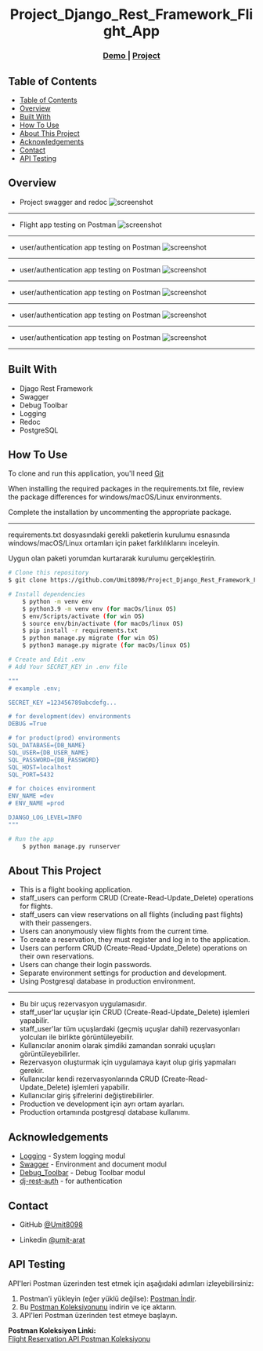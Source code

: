 <!-- Please update value in the {}  -->

<h1 align="center">Project_Django_Rest_Framework_Flight_App</h1>


<div align="center">
  <h3>
    <a href="https://umit8113.pythonanywhere.com/">
      Demo
    </a>
     | 
    <a href="https://umit8113.pythonanywhere.com/">
      Project
    </a>
 
  </h3>
</div>

<!-- TABLE OF CONTENTS -->

## Table of Contents

- [Table of Contents](#table-of-contents)
- [Overview](#overview)
- [Built With](#built-with)
- [How To Use](#how-to-use)
- [About This Project](#about-this-project)
- [Acknowledgements](#acknowledgements)
- [Contact](#contact)
- [API Testing](#api-testing)

<!-- OVERVIEW -->

## Overview
- Project swagger and redoc 
![screenshot](project_screenshot/Flight_App_1.gif)

---
- Flight app testing on Postman
![screenshot](project_screenshot/Flight_App_2.gif)

---
- user/authentication app testing on Postman
![screenshot](project_screenshot/user_register.png)

---
- user/authentication app testing on Postman
![screenshot](project_screenshot/user_detail.png)

---
- user/authentication app testing on Postman
![screenshot](project_screenshot/user_login.png)

---
- user/authentication app testing on Postman
![screenshot](project_screenshot/user_logout.png)

---
- user/authentication app testing on Postman
![screenshot](project_screenshot/user_password_change.png)

---

## Built With

<!-- This section should list any major frameworks that you built your project using. Here are a few examples.-->

- Djago Rest Framework
- Swagger
- Debug Toolbar
- Logging
- Redoc
- PostgreSQL

## How To Use

<!-- This is an example, please update according to your application -->

To clone and run this application, you'll need [Git](https://github.com/Umit8098/Project_Django_Rest_Framework_Flight_App_CH-12.git) 

When installing the required packages in the requirements.txt file, review the package differences for windows/macOS/Linux environments. 

Complete the installation by uncommenting the appropriate package.

---

requirements.txt dosyasındaki gerekli paketlerin kurulumu esnasında windows/macOS/Linux ortamları için paket farklılıklarını inceleyin. 

Uygun olan paketi yorumdan kurtararak kurulumu gerçekleştirin. 

```bash
# Clone this repository
$ git clone https://github.com/Umit8098/Project_Django_Rest_Framework_Flight_App_CH-12.git

# Install dependencies
    $ python -m venv env
    $ python3.9 -m venv env (for macOs/linux OS)
    $ env/Scripts/activate (for win OS)
    $ source env/bin/activate (for macOs/linux OS)
    $ pip install -r requirements.txt
    $ python manage.py migrate (for win OS)
    $ python3 manage.py migrate (for macOs/linux OS)

# Create and Edit .env
# Add Your SECRET_KEY in .env file

"""
# example .env;

SECRET_KEY =123456789abcdefg...

# for development(dev) environments
DEBUG =True

# for product(prod) environments
SQL_DATABASE={DB_NAME}
SQL_USER={DB_USER_NAME}
SQL_PASSWORD={DB_PASSWORD}
SQL_HOST=localhost
SQL_PORT=5432

# for choices environment
ENV_NAME =dev
# ENV_NAME =prod

DJANGO_LOG_LEVEL=INFO
"""

# Run the app
    $ python manage.py runserver
```

## About This Project
- This is a flight booking application.
- staff_users can perform CRUD (Create-Read-Update_Delete) operations for flights.
- staff_users can view reservations on all flights (including past flights) with their passengers.
- Users can anonymously view flights from the current time. 
- To create a reservation, they must register and log in to the application. 
- Users can perform CRUD (Create-Read-Update_Delete) operations on their own reservations.
- Users can change their login passwords.
- Separate environment settings for production and development.
- Using Postgresql database in production environment.

<hr>

- Bu bir uçuş rezervasyon uygulamasıdır.
- staff_user'lar uçuşlar için CRUD (Create-Read-Update_Delete) işlemleri yapabilir.
- staff_user'lar tüm uçuşlardaki (geçmiş uçuşlar dahil) rezervasyonları yolcuları ile birlikte görüntüleyebilir.
- Kullanıcılar anonim olarak şimdiki zamandan sonraki uçuşları görüntüleyebilirler. 
- Rezervasyon oluşturmak için uygulamaya kayıt olup giriş yapmaları gerekir. 
- Kullanıcılar kendi rezervasyonlarında CRUD (Create-Read-Update_Delete) işlemleri yapabilir.
- Kullanıcılar giriş şifrelerini değiştirebilirler.
- Production ve development için ayrı ortam ayarları.
- Production ortamında postgresql database kullanımı.


## Acknowledgements
- [Logging](https://docs.djangoproject.com/en/5.1/topics/logging/) - System logging modul
- [Swagger](https://drf-yasg.readthedocs.io/en/stable/readme.html#installation) - Environment and document modul 
- [Debug_Toolbar](https://django-debug-toolbar.readthedocs.io/en/latest/installation.html) - Debug Toolbar modul
- [dj-rest-auth](https://dj-rest-auth.readthedocs.io/en/latest/) - for authentication 


## Contact

<!-- - Website [your-website.com](https://{your-web-site-link}) -->
- GitHub [@Umit8098](https://github.com/Umit8098)

- Linkedin [@umit-arat](https://linkedin.com/in/umit-arat/)
<!-- - Twitter [@your-twitter](https://{twitter.com/your-username}) -->



## API Testing

API'leri Postman üzerinden test etmek için aşağıdaki adımları izleyebilirsiniz:

1. Postman'i yükleyin (eğer yüklü değilse): [Postman İndir](https://www.postman.com/downloads/).
2. Bu [Postman Koleksiyonunu](https://umit-dev.postman.co/workspace/Team-Workspace~7e9925db-bf34-4ab9-802e-6deb333b7a46/collection/17531143-5c497d31-9dd6-44f2-930c-8f4337595920?action=share&creator=17531143) indirin ve içe aktarın.
3. API'leri Postman üzerinden test etmeye başlayın.

**Postman Koleksiyon Linki:**  
[Flight Reservation API Postman Koleksiyonu](https://umit-dev.postman.co/workspace/Team-Workspace~7e9925db-bf34-4ab9-802e-6deb333b7a46/collection/17531143-5c497d31-9dd6-44f2-930c-8f4337595920?action=share&creator=17531143)
